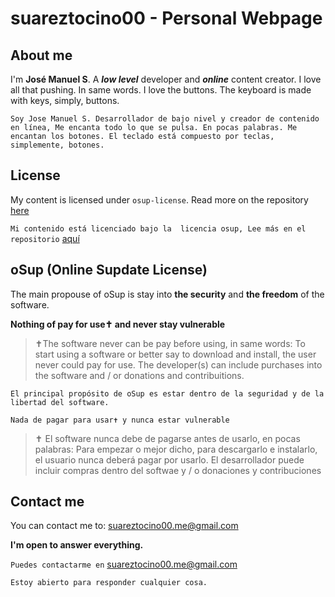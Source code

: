 
# suareztocino00 - Personal Webpage

## About me

I'm **José Manuel S**. A ***low level*** developer and ***online*** content creator. I love all that pushing. In same words. I love the buttons. The keyboard is made with keys, simply, buttons.

`Soy Jose Manuel S. Desarrollador de bajo nivel y creador de contenido en línea, Me encanta todo lo que se pulsa. En pocas palabras. Me encantan los botones. El teclado está compuesto por teclas, simplemente, botones.`

## License
My content is licensed under `osup-license`. Read more on the repository [here](https://suareztocino00.github.io/osup-license)

`Mi contenido está licenciado bajo la  licencia osup, Lee más en el repositorio` [aquí](https://suareztocino00.github.io/osup-license)

## oSup (Online Supdate License)
The main propouse of oSup is stay into **the security** and **the freedom** of the software.

**Nothing of pay for use✝ and never stay vulnerable**

> ✝The software never can be pay before using, in same words: To start using a software or better say to download and install, the user never could pay for use. The developer(s) can include purchases into the software and / or donations and contribuitions. 

`El principal propósito de oSup es estar dentro de la seguridad y de la libertad del software.`

`Nada de pagar para usar✝ y nunca estar vulnerable`

> ✝ El software nunca debe de pagarse antes de usarlo, en pocas palabras: Para empezar o mejor dicho, para descargarlo e instalarlo, el usuario nunca deberá pagar por usarlo. El desarrollador puede incluir compras dentro del softwae y / o donaciones y contribuciones

## Contact me

You can contact me to: suareztocino00.me@gmail.com

**I'm open to answer everything.**

`Puedes contactarme en` suareztocino00.me@gmail.com

`Estoy abierto para responder cualquier cosa.`
